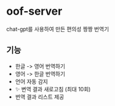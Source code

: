 # oof-server
chat-gpt를 사용하여 만든 편의성 짱짱 번역기

## 기능
- 한글 -> 영어 번역하기
- 영어 -> 한글 번역하기
- 언어 자동 감지
- ✨ 변역 결과 새로고침 (최대 10회)
- 번역 결과 리스트 제공
